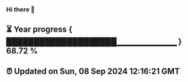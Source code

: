 ### Hi there 👋
⏳ Year progress { ████████████████████▁▁▁▁▁▁▁▁▁▁ } 68.72 %
---
⏰ Updated on Sun, 08 Sep 2024 12:16:21 GMT
---
